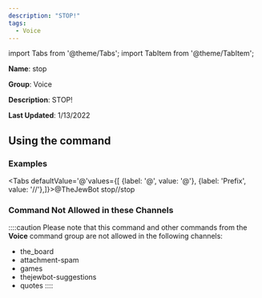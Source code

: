 ```yaml
---
description: "STOP!"
tags:
  - Voice
---
```

import Tabs from '@theme/Tabs';
import TabItem from '@theme/TabItem';

**Name**: stop

**Group**: Voice

**Description**: STOP!

**Last Updated**: 1/13/2022

## Using the command

### Examples
<Tabs defaultValue='@'values={[ {label: '@', value: '@'}, {label: 'Prefix', value: '//'},]}><TabItem value='@'>@TheJewBot stop</TabItem><TabItem value='//'>//stop</TabItem></Tabs>

### Command Not Allowed in these Channels
::::caution Please note that this command and other commands from the **Voice** command group are not allowed in the following channels:
- the_board
- attachment-spam
- games
- thejewbot-suggestions
- quotes
::::